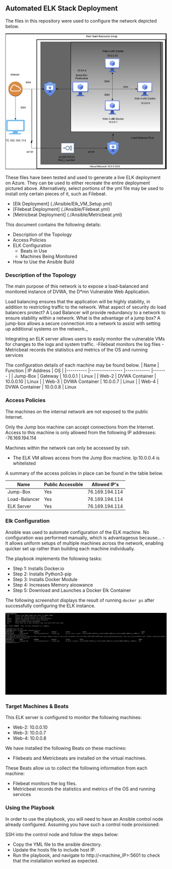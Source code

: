 ## Automated ELK Stack Deployment

The files in this repository were used to configure the network depicted below.

![Network Diagram](/Diagrams/Network.png)

These files have been tested and used to generate a live ELK deployment on Azure. They can be used to either recreate the entire deployment pictured above. Alternatively, select portions of the yml file may be used to install only certain pieces of it, such as Filebeat.

  - [Elk Deployment] (./Ansible/Elk_VM_Setup.yml)
  - [Filebeat Deployment] (./Ansible/Filebeat.yml)
  - [Metricbeat Deployment] (./Ansible/Metricbeat.yml)

This document contains the following details:
- Description of the Topology
- Access Policies
- ELK Configuration
  - Beats in Use
  - Machines Being Monitored
- How to Use the Ansible Build


### Description of the Topology

The main purpose of this network is to expose a load-balanced and monitored instance of DVWA, the D*mn Vulnerable Web Application.

Load balancing ensures that the application will be highly stability, in addition to restricting traffic to the network.
What aspect of security do load balancers protect? A Load Balancer will provide redundancy to a network to ensure stability within a network. What is the advantage of a jump box? A jump-box allows a secure connection into a network to assist with setting up additional systems on the network._

Integrating an ELK server allows users to easily monitor the vulnerable VMs for changes to the logs and system traffic.
-Filebeat monitors the log files
-Metricbeat records the statistics and metrics of the OS and running services

The configuration details of each machine may be found below.
| Name     	| Function       	| IP Address 	| OS    	|
|----------	|----------------	|------------	|-------	|
| Jump-Box 	| Gateway        	| 10.0.0.1   	| Linux 	|
| Web-2    	| DVWA Container 	| 10.0.0.10  	| Linux 	|
| Web-3    	| DVWA Container 	| 10.0.0.7   	| Linux 	|
| Web-4    	| DVWA Container 	| 10.0.0.8   	| Linux

### Access Policies

The machines on the internal network are not exposed to the public Internet. 

Only the Jump box machine can accept connections from the Internet. Access to this machine is only allowed from the following IP addresses:
-76.169.194.114

Machines within the network can only be accessed by ssh.
- The ELK VM allows access from the Jump Box machine.    Ip:10.0.0.4 is whitelisted

A summary of the access policies in place can be found in the table below.

| Name          | Public Accessible| Allowed IP's   	|
|---------------|------------------|----------------	|
| Jump-Box      | Yes              | 76.169.194.114 	|
| Load-Balancer | Yes              | 76.169.194.114 	|
| ELK Server    | Yes              | 76.169.194.114  |

### Elk Configuration

Ansible was used to automate configuration of the ELK machine. No configuration was performed manually, which is advantageous because...
-It allows uniform setups of multiple machines across the network, enabling quicker set up rather than building each machine individually.

The playbook implements the following tasks:
- Step 1: Installs Docker.io
- Step 2: Installs Python3-pip
- Step 3: Installs Docker Module
- Step 4: Increases Memory aloowance
- Step 5: Download and Launches a Docker Elk Container

The following screenshot displays the result of running `docker ps` after successfully configuring the ELK instance.

![Docker ps Result ](/Diagrams/ELK-PS.png)

### Target Machines & Beats
This ELK server is configured to monitor the following machines:
- Web-2: 10.0.0.10
- Web-3: 10.0.0.7
- Web-4: 10.0.0.8

We have installed the following Beats on these machines:
- Filebeats and Metricbeats are installed on the virtual machines.

These Beats allow us to collect the following information from each machine:
- Filebeat monitors the log files.
- Metricbeat records the statistics and metrics of the OS and running services

### Using the Playbook
In order to use the playbook, you will need to have an Ansible control node already configured. Assuming you have such a control node provisioned: 

SSH into the control node and follow the steps below:
- Copy the YML file to the ansible directory.
- Update the hosts file to include host IP.
- Run the playbook, and navigate to http://<machine_IP>:5601 to check that the installation worked as expected.
